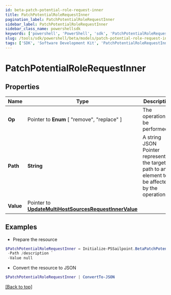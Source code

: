 ```yaml
---
id: beta-patch-potential-role-request-inner
title: PatchPotentialRoleRequestInner
pagination_label: PatchPotentialRoleRequestInner
sidebar_label: PatchPotentialRoleRequestInner
sidebar_class_name: powershellsdk
keywords: ['powershell', 'PowerShell', 'sdk', 'PatchPotentialRoleRequestInner', 'BetaPatchPotentialRoleRequestInner'] 
slug: /tools/sdk/powershell/beta/models/patch-potential-role-request-inner
tags: ['SDK', 'Software Development Kit', 'PatchPotentialRoleRequestInner', 'BetaPatchPotentialRoleRequestInner']
---
```



# PatchPotentialRoleRequestInner

## Properties

Name | Type | Description | Notes
------------ | ------------- | ------------- | -------------
**Op** |  Pointer to  **Enum** [  "remove",    "replace" ] | The operation to be performed | [optional] 
**Path** |  **String** | A string JSON Pointer representing the target path to an element to be affected by the operation | [required]
**Value** |  Pointer to [**UpdateMultiHostSourcesRequestInnerValue**](update-multi-host-sources-request-inner-value) |  | [optional] 

## Examples

- Prepare the resource
```powershell
$PatchPotentialRoleRequestInner = Initialize-PSSailpoint.BetaPatchPotentialRoleRequestInner  -Op replace `
 -Path /description `
 -Value null
```

- Convert the resource to JSON
```powershell
$PatchPotentialRoleRequestInner | ConvertTo-JSON
```


[[Back to top]](#) 

